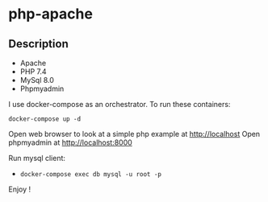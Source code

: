 # php-apache

## Description

- Apache
- PHP 7.4
- MySql 8.0
- Phpmyadmin

I use docker-compose as an orchestrator. To run these containers:

```
docker-compose up -d
```

Open web browser to look at a simple php example at [http://localhost](http://localhost)
Open phpmyadmin at [http://localhost:8000](http://localhost:8000)

Run mysql client:

- `docker-compose exec db mysql -u root -p` 

Enjoy !
